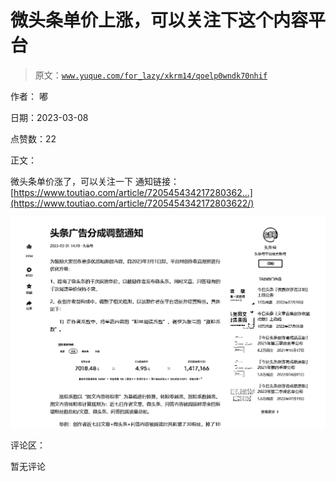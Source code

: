 # 微头条单价上涨，可以关注下这个内容平台

> 原文：[`www.yuque.com/for_lazy/xkrm14/qoelp0wndk70nhif`](https://www.yuque.com/for_lazy/xkrm14/qoelp0wndk70nhif)

作者： 嘟 

日期：2023-03-08 

点赞数：22 

正文： 

微头条单价涨了，可以关注一下 通知链接：[https://www.toutiao.com/article/720545434217280362...](https://www.toutiao.com/article/7205454342172803622/) 

![](img/77da8cb6af6e85aa277deffe93c3ee80.png)  

评论区： 

暂无评论 

